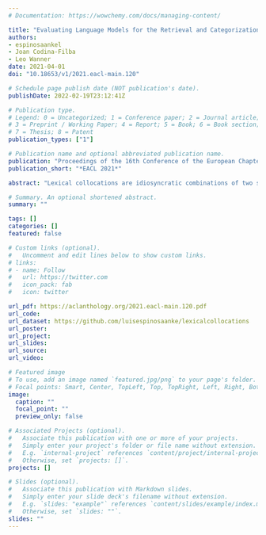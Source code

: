 ```yaml
---
# Documentation: https://wowchemy.com/docs/managing-content/

title: "Evaluating Language Models for the Retrieval and Categorization of Lexical Collocations"
authors:
- espinosaankel
- Joan Codina-Filba
- Leo Wanner
date: 2021-04-01
doi: "10.18653/v1/2021.eacl-main.120"

# Schedule page publish date (NOT publication's date).
publishDate: 2022-02-19T23:12:41Z

# Publication type.
# Legend: 0 = Uncategorized; 1 = Conference paper; 2 = Journal article;
# 3 = Preprint / Working Paper; 4 = Report; 5 = Book; 6 = Book section;
# 7 = Thesis; 8 = Patent
publication_types: ["1"]

# Publication name and optional abbreviated publication name.
publication: "Proceedings of the 16th Conference of the European Chapter of the Association for Computational Linguistics: Main Volume"
publication_short: "*EACL 2021*"

abstract: "Lexical collocations are idiosyncratic combinations of two syntactically bound lexical items (e.g., ''heavy rain'' or ''take a step''). Understanding their degree of compositionality and idiosyncrasy, as well their underlying semantics, is crucial for language learners, lexicographers and downstream NLP applications. In this paper, we perform an exhaustive analysis of current language models for collocation understanding. We first construct a dataset of apparitions of lexical collocations in context, categorized into 17 representative semantic categories. Then, we perform two experiments: (1) unsupervised collocate retrieval using BERT, and (2) supervised collocation classification in context. We find that most models perform well in distinguishing light verb constructions, especially if the collocation's first argument acts as subject, but often fail to distinguish, first, different syntactic structures within the same semantic category, and second, fine-grained semantic categories which restrict the use of small sets of valid collocates for a given base."

# Summary. An optional shortened abstract.
summary: ""

tags: []
categories: []
featured: false

# Custom links (optional).
#   Uncomment and edit lines below to show custom links.
# links:
# - name: Follow
#   url: https://twitter.com
#   icon_pack: fab
#   icon: twitter

url_pdf: https://aclanthology.org/2021.eacl-main.120.pdf
url_code:
url_dataset: https://github.com/luisespinosaanke/lexicalcollocations
url_poster:
url_project:
url_slides:
url_source:
url_video:

# Featured image
# To use, add an image named `featured.jpg/png` to your page's folder. 
# Focal points: Smart, Center, TopLeft, Top, TopRight, Left, Right, BottomLeft, Bottom, BottomRight.
image:
  caption: ""
  focal_point: ""
  preview_only: false

# Associated Projects (optional).
#   Associate this publication with one or more of your projects.
#   Simply enter your project's folder or file name without extension.
#   E.g. `internal-project` references `content/project/internal-project/index.md`.
#   Otherwise, set `projects: []`.
projects: []

# Slides (optional).
#   Associate this publication with Markdown slides.
#   Simply enter your slide deck's filename without extension.
#   E.g. `slides: "example"` references `content/slides/example/index.md`.
#   Otherwise, set `slides: ""`.
slides: ""
---
```

